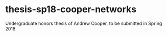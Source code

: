 # thesis-sp18-cooper-networks
Undergraduate honors thesis of Andrew Cooper, to be submitted in Spring 2018
